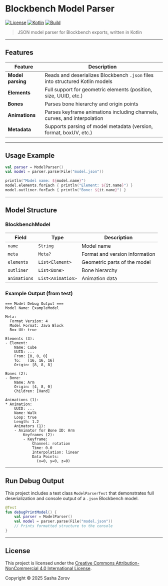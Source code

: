 # Blockbench Model Parser

[![License](https://img.shields.io/badge/license-CC--BY--NC%204.0-blue)](https://creativecommons.org/licenses/by-nc/4.0/)
[![Kotlin](https://img.shields.io/badge/Kotlin-1.9.0-blue)](https://kotlinlang.org/)
[![Build](https://img.shields.io/badge/build-passing-brightgreen)]()

> JSON model parser for Blockbench exports, written in Kotlin

---

## Features

| Feature           | Description                                                                   |
| ----------------- | ----------------------------------------------------------------------------- |
| **Model parsing** | Reads and deserializes Blockbench `.json` files into structured Kotlin models |
| **Elements**      | Full support for geometric elements (position, size, UUID, etc.)              |
| **Bones**         | Parses bone hierarchy and origin points                                       |
| **Animations**    | Parses keyframe animations including channels, curves, and interpolation      |
| **Metadata**      | Supports parsing of model metadata (version, format, boxUV, etc.)             |

---

## Usage Example

```kotlin
val parser = ModelParser()
val model = parser.parse(File("model.json"))

println("Model name: ${model.name}")
model.elements.forEach { println("Element: ${it.name}") }
model.outliner.forEach { println("Bone: ${it.name}") }
```

---

## Model Structure

### BlockbenchModel

| Field        | Type              | Description                    |
| ------------ | ----------------- | ------------------------------ |
| `name`       | `String`          | Model name                     |
| `meta`       | `Meta?`           | Format and version information |
| `elements`   | `List<Element>`   | Geometric parts of the model   |
| `outliner`   | `List<Bone>`      | Bone hierarchy                 |
| `animations` | `List<Animation>` | Animation data                 |

### Example Output (from test)

```
=== Model Debug Output ===
Model Name: ExampleModel

Meta:
  Format Version: 4
  Model Format: Java Block
  Box UV: true

Elements (3):
- Element:
    Name: Cube
    UUID: ...
    From: [0, 0, 0]
    To:   [16, 16, 16]
    Origin: [8, 8, 8]

Bones (2):
- Bone:
    Name: Arm
    Origin: [4, 8, 0]
    Children: [Hand]

Animations (1):
* Animation:
    UUID: ...
    Name: Walk
    Loop: true
    Length: 1.2
    Animators (1):
    - Animator for Bone ID: Arm
        Keyframes (2):
        - Keyframe:
            Channel: rotation
            Time: 0.0
            Interpolation: linear
            Data Points:
              (x=0, y=0, z=0)
```

---

## Run Debug Output

This project includes a test class `ModelParserTest` that demonstrates full deserialization and console output of a `.json` Blockbench model.

```kotlin
@Test
fun debugPrintModel() {
    val parser = ModelParser()
    val model = parser.parse(File("model.json"))
    // Prints formatted structure to the console
}
```

---

## License

This project is licensed under the [Creative Commons Attribution-NonCommercial 4.0 International License](https://creativecommons.org/licenses/by-nc/4.0/).

Copyright © 2025
Sasha Zorov
